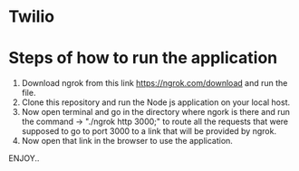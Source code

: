 

# Twilio

# Steps of how to run the application

1. Download ngrok from this link https://ngrok.com/download and run the file.
2. Clone this repository and run the Node js application on your local host.
3. Now open terminal and go in the directory where ngork is there and run the command -> "./ngrok http 3000;" to route all the requests that were supposed to go to port 3000 to a link that will be provided by ngrok.
4. Now open that link in the browser to use the application.

ENJOY..
